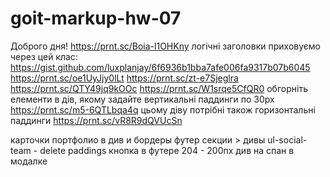 # goit-markup-hw-07

Доброго дня! https://prnt.sc/Boia-l1OHKny логічні заголовки приховуємо через цей
клас: https://gist.github.com/luxplanjay/6f6936b1bba7afe006fa9317b07b6045
https://prnt.sc/oe1UyJjy0lLt https://prnt.sc/zt-e7Sjeglra
https://prnt.sc/QTY49jq9kOOc https://prnt.sc/W1srqe5CfQR0 обгорніть елементи в
дів, якому задайте вертикальні паддинги по 30рх https://prnt.sc/m5-6QTLbqa4q
цьому діву потрібні також горизонтальні паддинги https://prnt.sc/vR8R9dQVUcSn

карточки портфолио в див и бордеры футер секции > дивы ul-social-team - delete
paddings кнопка в футере 204 - 200пх див на спан в модалке
